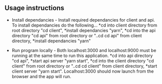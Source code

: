 ## Usage instructions

- Install dependancies -
Install required dependancies for client and api.
To install dependancies do the following...
*cd into client directory from root directory "cd client",
*install dependancies "yarn",
*cd into the api directory "cd api" from root directory or "..cd cd api" from client directory,
*install dependancies "yarn"

- Run program locally -
Both localhost:3000 and localhost:9000 must be running at the same time to run this application.
*cd into api directory "cd api",
*start api server "yarn start",
*cd into the client directory "cd client" from root directory or "..cd cd client" from client directory,
*start client server "yarn start".
Localhost:3000 should now launch from the browser and the app will run.